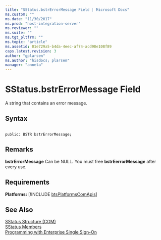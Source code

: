 ```yaml
---
title: "SStatus.bstrErrorMessage Field | Microsoft Docs"
ms.custom: ""
ms.date: "11/30/2017"
ms.prod: "host-integration-server"
ms.reviewer: ""
ms.suite: ""
ms.tgt_pltfrm: ""
ms.topic: "article"
ms.assetid: 01e729a5-b4da-4eec-af74-acd98e108f89
caps.latest.revision: 3
author: "gplarsen"
ms.author: "hisdocs; plarsen"
manager: "anneta"
---
```

# SStatus.bstrErrorMessage Field
A string that contains an error message.  
  
## Syntax  
  
```cpp#  
  
public: BSTR bstrErrorMessage;  
```  
  
## Remarks  
 **bstrErrorMessage** Can be NULL. You must free **bstrEerrorMessage** after every use.  
  
## Requirements  
 <strong>Platforms:</strong>  [!INCLUDE [btsPlatformsComApis](../includes/btsplatformscomapis-md.md)]  
  
## See Also  
 [SStatus Structure (COM)](../esso/sstatus-structure-com.md)   
 [SStatus Members](../esso/sstatus-members.md)   
 [Programming with Enterprise Single Sign-On](../esso/programming-with-enterprise-single-sign-on.md)